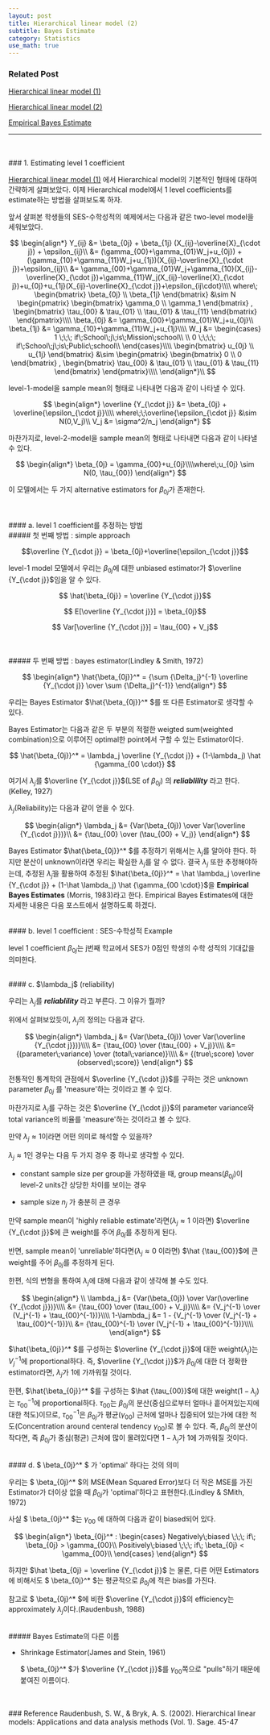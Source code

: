 ```yaml
---
layout: post
title: Hierarchical linear model (2)
subtitle: Bayes Estimate
category: Statistics
use_math: true
---
```


### Related Post
[Hierarchical linear model (1)](https://kjhov195.github.io/2019-11-02-hierarchical_linear_model_1/)

[Hierarchical linear model (2)](https://kjhov195.github.io/2019-11-03-hierarchical_linear_model_2/)

[Empirical Bayes Estimate](https://kjhov195.github.io/2019-11-11-empirical_bayes_estimator/)

---

<br>
<br>
### 1. Estimating level 1 coefficient

[Hierarchical linear model (1)](https://kjhov195.github.io/2019-11-02-hierarchical_linear_model_1/) 에서 Hierarchical model의 기본적인 형태에 대하여 간략하게 살펴보았다. 이제 Hierarchical model에서 1 level coefficients를 estimate하는 방법을 살펴보도록 하자.

앞서 살펴본 학생들의 SES-수학성적의 예제에서는 다음과 같은 two-level model을 세워보았다.

$$
\begin{align*}
Y_{ij} &= \beta_{0j} + \beta_{1j} (X_{ij}-\overline{X}_{\cdot j}) + \epsilon_{ij}\\
&= (\gamma_{00}+\gamma_{01}W_j+u_{0j}) + (\gamma_{10}+\gamma_{11}W_j+u_{1j})(X_{ij}-\overline{X}_{\cdot j})+\epsilon_{ij}\\
&= \gamma_{00}+\gamma_{01}W_j+\gamma_{10}(X_{ij}-\overline{X}_{\cdot j})+\gamma_{11}W_j(X_{ij}-\overline{X}_{\cdot j})+u_{0j}+u_{1j}(X_{ij}-\overline{X}_{\cdot j})+\epsilon_{ij\cdot}\\\\
where\;
\begin{bmatrix}
\beta_{0j} \\
\beta_{1j}
\end{bmatrix} &\sim N
\begin{pmatrix}
\begin{bmatrix}
\gamma_0 \\
\gamma_1
\end{bmatrix}
,
\begin{bmatrix}
\tau_{00} & \tau_{01} \\
\tau_{01} & \tau_{11}
\end{bmatrix}
\end{pmatrix}\\\\
\beta_{0j} &= \gamma_{00}+\gamma_{01}W_j+u_{0j}\\
\beta_{1j} &= \gamma_{10}+\gamma_{11}W_j+u_{1j}\\\\
W_j &=
\begin{cases}
1 \;\;\; if\;School\;j\;is\;Mission\;school\\
\\
0 \;\;\;\; if\;School\;j\;is\;Public\;school\\
\end{cases}\\\\
\begin{bmatrix}
u_{0j} \\
u_{1j}
\end{bmatrix} &\sim
\begin{pmatrix}
\begin{bmatrix}
0 \\
0
\end{bmatrix}
,
\begin{bmatrix}
\tau_{00} & \tau_{01} \\
\tau_{01} & \tau_{11}
\end{bmatrix}
\end{pmatrix}\\\\
\end{align*}\\
$$

level-1-model을 sample mean의 형태로 나타내면 다음과 같이 나타낼 수 있다.

$$
\begin{align*}
\overline {Y_{\cdot j}} &= \beta_{0j} + \overline{\epsilon_{\cdot j}}\\\\
where\;\;\overline{\epsilon_{\cdot j}} &\sim N(0,V_j)\\
V_j &= \sigma^2/n_j
\end{align*}
$$

마찬가지로, level-2-model을 sample mean의 형태로 나타내면 다음과 같이 나타낼 수 있다.

$$
\begin{align*}
\beta_{0j} = \gamma_{00}+u_{0j}\\\\where\;u_{0j} \sim N(0, \tau_{00})
\end{align*}
$$

이 모델에서는 두 가지 alternative estimators for $\beta_{0j}$가 존재한다.

<br>
<br>
#### a. level 1 coefficient를 추정하는 방법

<br>
##### 첫 번째 방법 : simple approach

$$\overline {Y_{\cdot j}} = \beta_{0j}+\overline{\epsilon_{\cdot j}}$$

level-1 model 모델에서 우리는 $\beta_{0j}$에 대한 unbiased estimator가 $\overline {Y_{\cdot j}}$임을 알 수 있다.

$$ \hat{\beta_{0j}} = \overline {Y_{\cdot j}}$$

$$ E[\overline {Y_{\cdot j}}] = \beta_{0j}$$

$$ Var[\overline {Y_{\cdot j}}] = \tau_{00} + V_j$$

<br>
<br>
##### 두 번째 방법 : bayes estimator(Lindley & Smith, 1972)


$$
\begin{align*}
\hat{\beta_{0j}}^* = {\sum {\Delta_j}^{-1} \overline {Y_{\cdot j}} \over \sum {\Delta_j}^{-1}}
\end{align*}
$$

우리는 Bayes Estimator $\hat{\beta_{0j}}^* $를 또 다른 Estimator로 생각할 수 있다.

Bayes Estimator는 다음과 같은 두 부분의 적절한 weigted sum(weighted combination)으로 이루어진 optimal한 point에서 구할 수 있는 Estimator이다.

$$ \hat{\beta_{0j}}^* = \lambda_j \overline {Y_{\cdot j}} + (1-\lambda_j) \hat {\gamma_{00 \cdot}} $$

여기서 $\lambda_j$를 $\overline {Y_{\cdot j}}$(LSE of $\beta_{0j}$) 의 ___reliablility___ 라고 한다.(Kelley, 1927)

$\lambda_j$(Reliability)는 다음과 같이 얻을 수 있다.

$$
\begin{align*}
\lambda_j &= {Var(\beta_{0j}) \over Var(\overline {Y_{\cdot j}})}\\
&= {\tau_{00} \over (\tau_{00} + V_j)}
\end{align*}
$$

Bayes Estimator $\hat{\beta_{0j}}^* $를 추정하기 위해서는  $\lambda_j$를 알아야 한다. 하지만 분산이 unknown이라면 우리는 확실한 $\lambda_j$를 알 수 없다. 결국 $\lambda_j$ 또한 추정해야하는데, 추정된 $\hat \lambda_j$을 활용하여 추정된 $\hat{\beta_{0j}}^* = \hat \lambda_j \overline {Y_{\cdot j}} + (1-\hat \lambda_j) \hat {\gamma_{00 \cdot}}$을 __Empirical Bayes Estimates__ (Morris, 1983)라고 한다. Empirical Bayes Estimates에 대한 자세한 내용은 다음 포스트에서 설명하도록 하겠다.


<br>
#### b. level 1 coefficient : SES-수학성적 Example

level 1 coefficient $\beta_{0j}$는 j번째 학교에서 SES가 0점인 학생의 수학 성적의 기대값을 의미한다.

<br>
#### c. $\lambda_j$ (reliability)

우리는 $\lambda_j$를 ___reliablility___ 라고 부른다. 그 이유가 뭘까?

위에서 살펴보았듯이, $\lambda_j$의 정의는 다음과 같다.

$$
\begin{align*}
\lambda_j &= {Var(\beta_{0j}) \over Var(\overline {Y_{\cdot j}})}\\\\
&= {\tau_{00} \over (\tau_{00} + V_j)}\\\\
&= {(parameter\;variance) \over (total\;variance)}\\\\
&= {(true\;score) \over (observed\;score)}
\end{align*}
$$

전통적인 통계학의 관점에서 $\overline {Y_{\cdot j}}$를 구하는 것은 unknown parameter $\beta_{0j}$ 를 'measure'하는 것이라고 볼 수 있다.

마찬가지로 $\lambda_j$를 구하는 것은 $\overline {Y_{\cdot j}}$의 parameter variance와 total variance의 비율를 'measure'하는 것이라고 볼 수 있다.

만약 $\lambda_j \approx 1$이라면 어떤 의미로 해석할 수 있을까?

$\lambda_j \approx 1$인 경우는 다음 두 가지 경우 중 하나로 생각할 수 있다.

- constant sample size per group을 가정하였을 때, group means($\beta_{0j}$)이 level-2 units간 상당한 차이를 보이는 경우  

- sample size $n_j$ 가 충분히 큰 경우

만약 sample mean이 'highly reliable estimate'라면($\lambda_j \approx 1$ 이라면) $\overline {Y_{\cdot j}}$에 큰 weight를 주어 $\beta_{0j}$를 추정하게 된다.

반면, sample mean이 'unreliable'하다면($\lambda_j \approx 0$ 이라면) $\hat {\tau_{00}}$에 큰 weight를 주어 $\beta_{0j}$를 추정하게 된다.

한편, 식의 변형을 통하여 $\lambda_j$에 대해 다음과 같이 생각해 볼 수도 있다.

$$
\begin{align*}
\\
\lambda_j &= {Var(\beta_{0j}) \over Var(\overline {Y_{\cdot j}})}\\\\
&= {\tau_{00} \over (\tau_{00} + V_j)}\\\\
&= {V_j^{-1} \over (V_j^{-1} + \tau_{00}^{-1})}\\\\
1-\lambda_j &= 1 - {V_j^{-1} \over (V_j^{-1} + \tau_{00}^{-1})}\\
&= {\tau_{00}^{-1} \over (V_j^{-1} + \tau_{00}^{-1})}\\\\
\end{align*}
$$

$\hat{\beta_{0j}}^* $를 구성하는 $\overline {Y_{\cdot j}}$에 대한 weight($\lambda_j$)는 $V_j^{-1}$에 proportional하다. 즉, $\overline {Y_{\cdot j}}$가 $\beta_{0j}$에 대한 더 정확한 estimator라면, $\lambda_j$가 1에 가까워질 것이다.

한편, $\hat{\beta_{0j}}^* $를 구성하는 $\hat {\tau_{00}}$에 대한 weight($1-\lambda_j$)는 $\tau_{00}^{-1}$에 proportional하다. $\tau_{00}$는 $\beta_{0j}$의 분산(중심으로부터 얼마나 흩어져있는지에 대한 척도)이므로, $\tau_{00}^{-1}$은 $\beta_{0j}$가 평균($\gamma_{00}$) 근처에 얼마나 집중되어 있는가에 대한 척도(Concentration around centeral tendency $\gamma_{00}$)로 볼 수 있다. 즉, $\beta_{0j}$의 분산이 작다면, 즉 $\beta_{0j}$가 중심(평균) 근처에 많이 몰려있다면 $1-\lambda_j$가 1에 가까워질 것이다.

<br>
#### d. $ \beta_{0j}^* $ 가 'optimal' 하다는 것의 의미

우리는 $ \beta_{0j}^* $의 MSE(Mean Squared Error)보다 더 작은 MSE를 가진 Estimator가 더이상 없을 때 $\beta_{0j}$가 'optimal'하다고 표현한다.(Lindley & SMith, 1972)


사실 $ \beta_{0j}^* $는 $\gamma_{00}$ 에 대하여 다음과 같이 biased되어 있다.

$$
\begin{align*}
\beta_{0j}^* :
\begin{cases}
Negatively\;biased \;\;\; if\; \beta_{0j} > \gamma_{00}\\
Positively\;biased \;\;\; if\; \beta_{0j} < \gamma_{00}\\
\end{cases}
\end{align*}
$$

하지만 $\hat \beta_{0j} = \overline {Y_{\cdot j}}$ 는 물론, 다른 어떤 Estimators에 비해서도 $ \beta_{0j}^* $는 평균적으로 $\beta_{0j}$에 적은 bias를 가진다.

참고로 $ \beta_{0j}^* $에 비한 $\overline {Y_{\cdot j}}$의 efficiency는 approximately $\lambda_j$이다.(Raudenbush, 1988)

<br>
##### Bayes Estimate의 다른 이름

- Shrinkage Estimator(James and Stein, 1961)

  $ \beta_{0j}^* $가 $\overline {Y_{\cdot j}}$를 $\gamma_{00}$쪽으로 "pulls"하기 때문에 붙여진 이름이다.

<br>
<br>
### Reference
Raudenbush, S. W., & Bryk, A. S. (2002). Hierarchical linear models: Applications and data analysis methods (Vol. 1). Sage. 45-47
<br>
<br>
<br>
